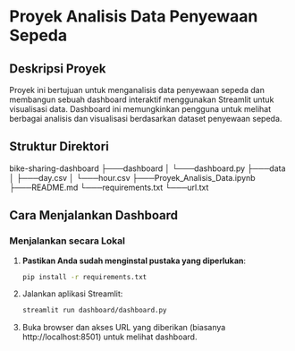 # Proyek Analisis Data Penyewaan Sepeda

## Deskripsi Proyek
Proyek ini bertujuan untuk menganalisis data penyewaan sepeda dan membangun sebuah dashboard interaktif menggunakan Streamlit untuk visualisasi data. Dashboard ini memungkinkan pengguna untuk melihat berbagai analisis dan visualisasi berdasarkan dataset penyewaan sepeda.

## Struktur Direktori
bike-sharing-dashboard
├───dashboard
│ └───dashboard.py
├───data
│ ├───day.csv
│ └───hour.csv
├───Proyek_Analisis_Data.ipynb
├───README.md
└───requirements.txt
└───url.txt

## Cara Menjalankan Dashboard

### Menjalankan secara Lokal
1. **Pastikan Anda sudah menginstal pustaka yang diperlukan**:
   ```sh
   pip install -r requirements.txt
   ```
2. Jalankan aplikasi Streamlit:
    ```sh
    streamlit run dashboard/dashboard.py
    ```
3. Buka browser dan akses URL yang diberikan (biasanya http://localhost:8501) untuk melihat dashboard.
   
